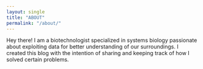 ```yaml
---
layout: single
title: "ABOUT"
permalink: "/about/"
---
```


Hey there! I am a biotechnologist specialized in systems biology passionate about exploiting data for better understanding of our surroundings. I created this blog with the intention of sharing and keeping track of how I solved certain problems.